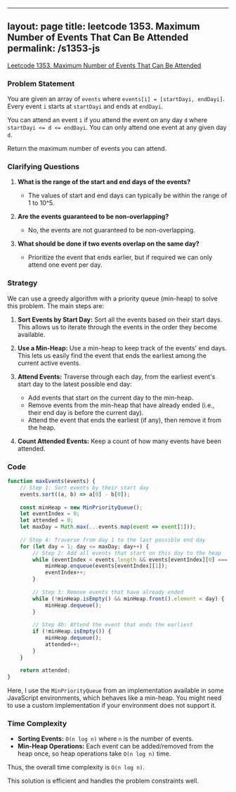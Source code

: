 
---
layout: page
title: leetcode 1353. Maximum Number of Events That Can Be Attended
permalink: /s1353-js
---
[Leetcode 1353. Maximum Number of Events That Can Be Attended](https://algoadvance.github.io/algoadvance/l1353)
### Problem Statement

You are given an array of `events` where `events[i] = [startDayi, endDayi]`. Every event `i` starts at `startDayi` and ends at `endDayi`.

You can attend an event `i` if you attend the event on any day `d` where `startDayi <= d <= endDayi`. You can only attend one event at any given day `d`.

Return the maximum number of events you can attend.

### Clarifying Questions

1. **What is the range of the start and end days of the events?**
   - The values of start and end days can typically be within the range of 1 to 10^5.
   
2. **Are the events guaranteed to be non-overlapping?**
   - No, the events are not guaranteed to be non-overlapping.

3. **What should be done if two events overlap on the same day?**
   - Prioritize the event that ends earlier, but if required we can only attend one event per day.

### Strategy

We can use a greedy algorithm with a priority queue (min-heap) to solve this problem. The main steps are:

1. **Sort Events by Start Day:** Sort all the events based on their start days. This allows us to iterate through the events in the order they become available.
  
2. **Use a Min-Heap:** Use a min-heap to keep track of the events' end days. This lets us easily find the event that ends the earliest among the current active events.

3. **Attend Events:** Traverse through each day, from the earliest event's start day to the latest possible end day:
   - Add events that start on the current day to the min-heap.
   - Remove events from the min-heap that have already ended (i.e., their end day is before the current day).
   - Attend the event that ends the earliest (if any), then remove it from the heap.
   
4. **Count Attended Events:** Keep a count of how many events have been attended.

### Code

```javascript
function maxEvents(events) {
    // Step 1: Sort events by their start day
    events.sort((a, b) => a[0] - b[0]);
    
    const minHeap = new MinPriorityQueue();
    let eventIndex = 0;
    let attended = 0;
    let maxDay = Math.max(...events.map(event => event[1]));
    
    // Step 4: Traverse from day 1 to the last possible end day
    for (let day = 1; day <= maxDay; day++) {
        // Step 2: Add all events that start on this day to the heap
        while (eventIndex < events.length && events[eventIndex][0] === day) {
            minHeap.enqueue(events[eventIndex][1]);
            eventIndex++;
        }
        
        // Step 3: Remove events that have already ended
        while (!minHeap.isEmpty() && minHeap.front().element < day) {
            minHeap.dequeue();
        }
        
        // Step 4b: Attend the event that ends the earliest
        if (!minHeap.isEmpty()) {
            minHeap.dequeue();
            attended++;
        }
    }
    
    return attended;
}
```

Here, I use the `MinPriorityQueue` from an implementation available in some JavaScript environments, which behaves like a min-heap. You might need to use a custom implementation if your environment does not support it.

### Time Complexity

- **Sorting Events:** `O(n log n)` where `n` is the number of events.
- **Min-Heap Operations:** Each event can be added/removed from the heap once, so heap operations take `O(n log n)` time.

Thus, the overall time complexity is `O(n log n)`.

This solution is efficient and handles the problem constraints well.